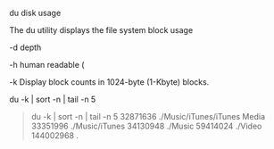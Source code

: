 du disk usage

The du utility displays the file system block usage

-d depth

-h human readable (

-k Display block counts in 1024-byte (1-Kbyte) blocks.


du  -k | sort -n | tail -n 5

> du  -k | sort -n | tail -n 5
32871636	./Music/iTunes/iTunes Media
33351996	./Music/iTunes
34130948	./Music
59414024	./Video
144002968	.
>